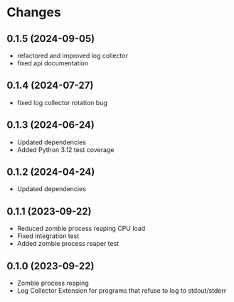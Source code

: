 # Changes

## 0.1.5 (2024-09-05)
- refactored and improved log collector
- fixed api documentation

## 0.1.4 (2024-07-27)
- fixed log collector rotation bug

## 0.1.3 (2024-06-24)
- Updated dependencies
- Added Python 3.12 test coverage

## 0.1.2 (2024-04-24)
- Updated dependencies

## 0.1.1 (2023-09-22)
- Reduced zombie process reaping CPU load
- Fixed integration test
- Added zombie process reaper test

## 0.1.0 (2023-09-22)
- Zombie process reaping
- Log Collector Extension for programs that refuse to log to stdout/stderr
